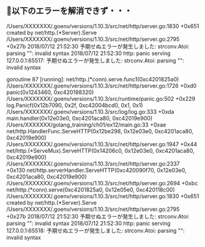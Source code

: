 ## 以下のエラーを解消できず・・・
/Users/XXXXXXX/.goenv/versions/1.10.3/src/net/http/server.go:1830 +0x651
created by net/http.(*Server).Serve
        /Users/XXXXXXX/.goenv/versions/1.10.3/src/net/http/server.go:2795 +0x27b
2018/07/12 21:52:30 予期せぬエラーが発生しました: strconv.Atoi: parsing "": invalid syntax
2018/07/12 21:52:30 http: panic serving 127.0.0.1:65517: 予期せぬエラーが発生しました: strconv.Atoi: parsing "": invalid syntax

goroutine 87 [running]:
net/http.(*conn).serve.func1(0xc4201825a0)
        /Users/XXXXXXX/.goenv/versions/1.10.3/src/net/http/server.go:1726 +0xd0
panic(0x1243460, 0xc420198320)
        /Users/XXXXXXX/.goenv/versions/1.10.3/src/runtime/panic.go:502 +0x229
log.Panicf(0x12b7090, 0x2f, 0xc42004bcd0, 0x1, 0x1)
        /Users/XXXXXXX/.goenv/versions/1.10.3/src/log/log.go:333 +0xda
main.handler(0x12e03e0, 0xc4201aca80, 0xc42019e900)
        /Users/XXXXXXX/golang_training/ch01/ex12/main.go:33 +0xae
net/http.HandlerFunc.ServeHTTP(0x12be298, 0x12e03e0, 0xc4201aca80, 0xc42019e900)
        /Users/XXXXXXX/.goenv/versions/1.10.3/src/net/http/server.go:1947 +0x44
net/http.(*ServeMux).ServeHTTP(0x14206c0, 0x12e03e0, 0xc4201aca80, 0xc42019e900)
        /Users/XXXXXXX/.goenv/versions/1.10.3/src/net/http/server.go:2337 +0x130
net/http.serverHandler.ServeHTTP(0xc420090f70, 0x12e03e0, 0xc4201aca80, 0xc42019e900)
        /Users/XXXXXXX/.goenv/versions/1.10.3/src/net/http/server.go:2694 +0xbc
net/http.(*conn).serve(0xc4201825a0, 0x12e05e0, 0xc420118c00)
        /Users/XXXXXXX/.goenv/versions/1.10.3/src/net/http/server.go:1830 +0x651
created by net/http.(*Server).Serve
        /Users/XXXXXXX/.goenv/versions/1.10.3/src/net/http/server.go:2795 +0x27b
2018/07/12 21:52:30 予期せぬエラーが発生しました: strconv.Atoi: parsing "": invalid syntax
2018/07/12 21:52:30 http: panic serving 127.0.0.1:65518: 予期せぬエラーが発生しました: strconv.Atoi: parsing "": invalid syntax
